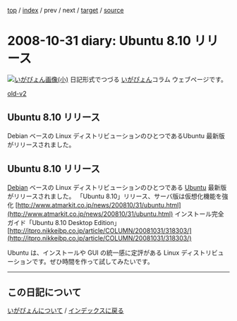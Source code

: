 [top](https://igapyon.github.io/diary/) 
 / [index](https://igapyon.github.io/diary/2008/index.html) 
 / prev 
 / next 
 / [target](https://igapyon.github.io/diary/2008/ig081031.html) 
 / [source](https://github.com/igapyon/diary/blob/gh-pages/2008/ig081031.html.src.md) 

2008-10-31 diary: Ubuntu 8.10 リリース
=====================================================================================================
[![いがぴょん画像(小)](https://igapyon.github.io/diary/images/iga200306s.jpg "いがぴょん")](https://igapyon.github.io/diary/memo/memoigapyon.html) 日記形式でつづる [いがぴょん](https://igapyon.github.io/diary/memo/memoigapyon.html)コラム ウェブページです。

[old-v2](ig081031-orig.html)

## Ubuntu 8.10 リリース

Debian ベースの Linux ディストリビューションのひとつであるUbuntu 最新版がリリースされました。






## Ubuntu 8.10 リリース


[Debian](http://www.igapyon.jp/igapyon/diary/keyword/debian.html) ベースの Linux ディストリビューションのひとつである [Ubuntu](http://www.igapyon.jp/igapyon/diary/keyword/ubuntu.html)
最新版がリリースされました。
「Ubuntu 8.10」リリース、サーバ版は仮想化機能を強化
  [http://www.atmarkit.co.jp/news/200810/31/ubuntu.html](http://www.atmarkit.co.jp/news/200810/31/ubuntu.html)
  インストール完全ガイド「Ubuntu 8.10 Desktop Edition」
  [http://itpro.nikkeibp.co.jp/article/COLUMN/20081031/318303/](http://itpro.nikkeibp.co.jp/article/COLUMN/20081031/318303/)


Ubuntu は、インストールや GUI の統一感に定評がある Linux ディストリビューションです。ぜひ時間を作って試してみたいです。


----------------------------------------------------------------------------------------------------

## この日記について
[いがぴょんについて](https://igapyon.github.io/diary/memo/memoigapyon.html) / [インデックスに戻る](https://igapyon.github.io/diary/idxall.html)
